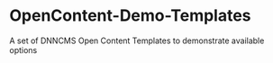 # OpenContent-Demo-Templates
A set of DNNCMS Open Content Templates to demonstrate available options
